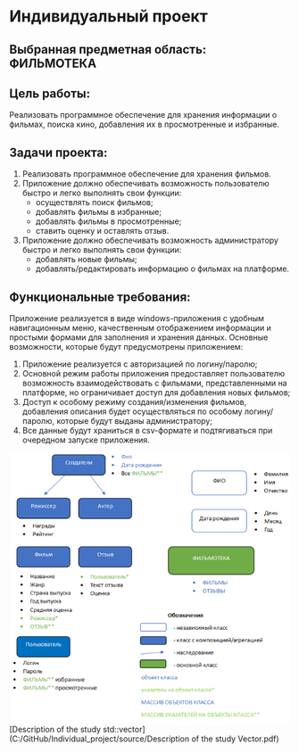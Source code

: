 # Индивидуальный проект
## Выбранная предметная область: ФИЛЬМОТЕКА

## Цель работы:
Реализовать программное обеспечение для хранения информации о фильмах, поиска кино, добавления их в просмотренные и избранные.

## Задачи проекта:
1. Реализовать программное обеспечение для хранения фильмов.
2. Приложение должно обеспечивать возможность пользователю быстро и легко выполнять свои функции:
	- осуществлять поиск фильмов;
	- добавлять фильмы в избранные;
	- добавлять фильмы в просмотренные;
	- ставить оценку и оставлять отзыв.
3. Приложение должно обеспечивать возможность администратору быстро и легко выполнять свои функции:
	- добавлять новые фильмы;
	- добавлять/редактировать информацию о фильмах на платформе.
	
## Функциональные требования:
Приложение реализуется в виде windows-приложения с удобным навигационным меню, качественным отображением информации и простыми формами для заполнения и хранения данных.
Основные возможности, которые будут предусмотрены приложением:
1. Приложение реализуется с авторизацией по логину/паролю;
2. Основной режим работы приложения предоставляет пользователю возможность взаимодействовать с фильмами, представленными на платформе, но ограничивает доступ для добавления новых фильмов;
3. Доступ к особому режиму создания/изменения фильмов, добавления описания будет осуществляться по особому логину/паролю, которые будут выданы администратору;
4. Все данные будут храниться в csv-формате и подтягиваться при очередном запуске приложения. 

![Схема классов](source/class_diagram.png)
[Description of the study std::vector](C:/GitHub/Individual_project/source/Description of the study Vector.pdf)


